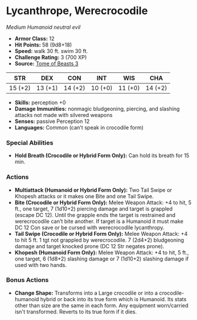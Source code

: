 # Lycanthrope, Werecrocodile

*Medium* *Humanoid* *neutral evil*

- **Armor Class:** 12
- **Hit Points:** 58 (9d8+18)
- **Speed:** walk 30 ft. swim 30 ft.
- **Challenge Rating:** 3 (700 XP)
- **Source:** [Tome of Beasts 3](https://koboldpress.com/kpstore/product/tome-of-beasts-2-for-5th-edition/)

| STR | DEX | CON | INT | WIS | CHA |
| --- | --- | --- | --- | --- | --- |
| 15 (+2) | 13 (+1) | 14 (+2) | 10 (+0) | 11 (+0) | 14 (+2) |

- **Skills:** perception +0
- **Damage Immunities:** nonmagic bludgeoning, piercing, and slashing attacks not made with silvered weapons
- **Senses:** passive Perception 12
- **Languages:** Common (can’t speak in crocodile form)
### Special Abilities
- **Hold Breath (Crocodile or Hybrid Form Only):** Can hold its breath for 15 min.
### Actions
- **Multiattack (Humanoid or Hybrid Form Only):** Two Tail Swipe or Khopesh attacks or it makes one Bite and one Tail Swipe.
- **Bite (Crocodile or Hybrid Form Only):** Melee Weapon Attack: +4 to hit, 5 ft., one target, 7 (1d10+2) piercing damage and target is grappled (escape DC 12). Until the grapple ends the target is restrained and werecrocodile can’t bite another. If target is a Humanoid it must make DC 12 Con save or be cursed with werecrocodile lycanthropy.
- **Tail Swipe (Crocodile or Hybrid Form Only):** Melee Weapon Attack: +4 to hit 5 ft. 1 tgt not grappled by werecrocodile. 7 (2d4+2) bludgeoning damage and target knocked prone (DC 12 Str negates prone).
- **Khopesh (Humanoid Form Only):** Melee Weapon Attack: +4 to hit, 5 ft., one target, 6 (1d8+2) slashing damage or 7 (1d10+2) slashing damage if used with two hands.
### Bonus Actions
- **Change Shape:** Transforms into a Large crocodile or into a crocodile-humanoid hybrid or back into its true form which is Humanoid. Its stats other than size are the same in each form. Any equipment worn/carried isn't transformed. Reverts to its true form if it dies.
